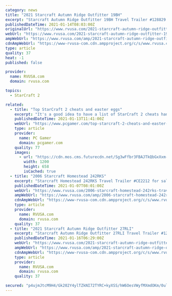 ```yaml
---
category: news
title: "2021 Starcraft Autumn Ridge Outfitter 19BH"
excerpt: "Starcraft Autumn Ridge Outfitter 19BH Travel Trailer #128829 for sale in Louisville, Tennessee 37777. See this unit and thousands more at RVUSA.com. Updated Daily."
publishedDateTime: 2021-01-14T08:03:00Z
originalUrl: "https://www.rvusa.com/2021-starcraft-autumn-ridge-outfitter-19bh-travel-trailer-2935505"
webUrl: "https://www.rvusa.com/2021-starcraft-autumn-ridge-outfitter-19bh-travel-trailer-2935505"
ampWebUrl: "https://www.rvusa.com/amp/2021-starcraft-autumn-ridge-outfitter-19bh-travel-trailer-2935505"
cdnAmpWebUrl: "https://www-rvusa-com.cdn.ampproject.org/c/s/www.rvusa.com/amp/2021-starcraft-autumn-ridge-outfitter-19bh-travel-trailer-2935505"
type: article
quality: 37
heat: -1
published: false

provider:
  name: RVUSA.com
  domain: rvusa.com

topics:
  - StarCraft 2

related:
  - title: "Top StarCraft 2 cheats and easter eggs"
    excerpt: "It's a good idea to have a list of StarCraft 2 cheats handy while you're working your way through the game's singleplayer campaigns. It's also nice to pause and uncover all the neat Easter eggs ..."
    publishedDateTime: 2021-01-13T11:41:00Z
    webUrl: "https://www.pcgamer.com/top-starcraft-2-cheats-and-easter-eggs/"
    type: article
    provider:
      name: PC Gamer
      domain: pcgamer.com
    quality: 77
    images:
      - url: "https://cdn.mos.cms.futurecdn.net/Sg3wFfbr3FBAJTkQbGxXxm-1200-80.jpg"
        width: 1200
        height: 658
        isCached: true
  - title: "2006 Starcraft Homestead 242RKS"
    excerpt: "Starcraft Homestead 242RKS Travel Trailer #CE2212 for sale in El Mirage, Arizona 85335. See this unit and thousands more at RVUSA.com. Updated Daily."
    publishedDateTime: 2021-01-07T08:01:00Z
    webUrl: "https://www.rvusa.com/2006-starcraft-homestead-242rks-travel-trailer-2930155"
    ampWebUrl: "https://www.rvusa.com/amp/2006-starcraft-homestead-242rks-travel-trailer-2930155"
    cdnAmpWebUrl: "https://www-rvusa-com.cdn.ampproject.org/c/s/www.rvusa.com/amp/2006-starcraft-homestead-242rks-travel-trailer-2930155"
    type: article
    provider:
      name: RVUSA.com
      domain: rvusa.com
    quality: 37
  - title: "2021 Starcraft Autumn Ridge Outfitter 27RLI"
    excerpt: "Starcraft Autumn Ridge Outfitter 27RLI Travel Trailer #128854 for sale in Louisville, Tennessee 37777. See this unit and thousands more at RVUSA.com. Updated Daily."
    publishedDateTime: 2021-01-16T06:29:00Z
    webUrl: "https://www.rvusa.com/2021-starcraft-autumn-ridge-outfitter-27rli-travel-trailer-2937700"
    ampWebUrl: "https://www.rvusa.com/amp/2021-starcraft-autumn-ridge-outfitter-27rli-travel-trailer-2937700"
    cdnAmpWebUrl: "https://www-rvusa-com.cdn.ampproject.org/c/s/www.rvusa.com/amp/2021-starcraft-autumn-ridge-outfitter-27rli-travel-trailer-2937700"
    type: article
    provider:
      name: RVUSA.com
      domain: rvusa.com
    quality: 37

secured: "p4ujmJtcM9H4/Gk202Y4ylTZkNI72TYRC+kyXSS/hW6OesVWyfMXmdOKm/0ulio6fIa4t2T00fm4o9fTSPM0A/1SEve9R9gN6rIni0jv31iowvXtxkwC1p7+blWu8OO/nkASXQN/r9JVMKp8srfTZx7g5uHlIuIaMsao49W7tqN+h1t3A7lYU87BB4z17LhdITPxlzGYt74dP3mM4ThBbejIxgt/7/sMZWAbwEozPKCU/SutCokGzLbwRpmRXOS9VWlFgTXM5Ni6MzevwYKEF6nfHQWctxmxQ04mP/26EdBwCXf5ZqweXh/wt9fhj+e872i9YTEvLWK+BBEG/fPqTO5zb+uVWARWI9XXqnSixsw=;BCR0lzAJmO1nWWyQ8yTh4w=="
---
```


